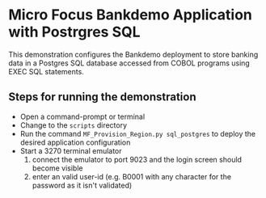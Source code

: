 # Micro Focus Bankdemo Application with Postrgres SQL
This demonstration configures the Bankdemo deployment to store banking data in a Postgres SQL database
accessed from COBOL programs using EXEC SQL statements.

## Steps for running the demonstration
- Open a command-prompt or terminal
- Change to the `scripts` directory
- Run the command `MF_Provision_Region.py sql_postgres` to deploy the desired application configuration
- Start a 3270 terminal emulator 
    1. connect the emulator to port 9023 and the login screen should become visible
    2. enter an valid user-id (e.g. B0001 with any character for the password as it isn't validated)